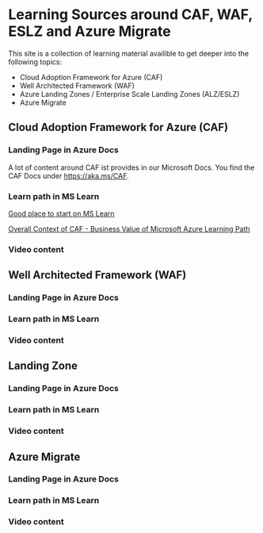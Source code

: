 # Learning Sources around CAF, WAF, ESLZ and Azure Migrate

This site is a collection of learning material availible to get deeper into the following topics:

- Cloud Adoption Framework for Azure (CAF)
- Well Architected Framework (WAF)
- Azure Landing Zones / Enterprise Scale Landing Zones (ALZ/ESLZ)
- Azure Migrate


## Cloud Adoption Framework for Azure (CAF)

### Landing Page in Azure Docs

A lot of content around CAF ist provides in our Microsoft Docs. You find the CAF Docs under https://aka.ms/CAF.

### Learn path in MS Learn

[Good place to start on MS Learn](https://docs.microsoft.com/en-us/learn/modules/microsoft-cloud-adoption-framework-for-azure/)

[Overall Context of CAF - Business Value of Microsoft Azure Learning Path](https://docs.microsoft.com/en-us/learn/paths/learn-business-value-of-azure/)

### Video content

## Well Architected Framework (WAF)

### Landing Page in Azure Docs

### Learn path in MS Learn

### Video content

## Landing Zone

### Landing Page in Azure Docs

### Learn path in MS Learn

### Video content

## Azure Migrate

### Landing Page in Azure Docs

### Learn path in MS Learn

### Video content
